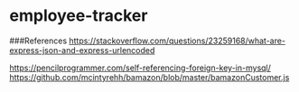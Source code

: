 # employee-tracker
###References
https://stackoverflow.com/questions/23259168/what-are-express-json-and-express-urlencoded

https://pencilprogrammer.com/self-referencing-foreign-key-in-mysql/
https://github.com/mcintyrehh/bamazon/blob/master/bamazonCustomer.js
